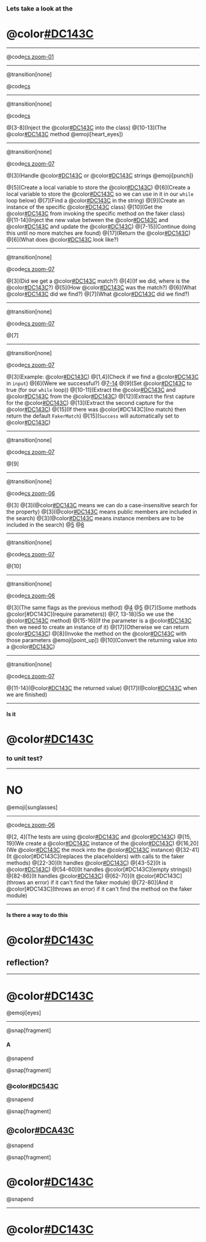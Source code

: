 ### Lets take a look at the
# @color[#DC143C](CODE)

---

@code[cs zoom-01](sections/faker-module/code/FakeFaker.cs)

---
@transition[none]

@code[cs](sections/faker-module/code/IFakeFaker.cs)

---
@transition[none]

@code[cs](sections/faker-module/code/FakeFaker_slim.cs)

@[3-8](Inject the @color[#DC143C](`IFakerContainer`) into the class)
@[10-13](The @color[#DC143C](`F`) method @emoji[heart_eyes])

---
@transition[none]

@code[cs zoom-07](sections/faker-module/code/F_method.cs)

@[3](Handle @color[#DC143C](empty) or @color[#DC143C](null) strings @emoji[punch])

@[5](Create a local variable to store the @color[#DC143C](result))
@[6](Create a local variable to store the @color[#DC143C](match) so we can use in it in our `while` loop below)
@[7](Find a @color[#DC143C](match) in the string)
@[9](Create an instance of the specific @color[#DC143C](faker) class)
@[10](Get the @color[#DC143C](value) from invoking the specific method on the faker class)
@[11-14](Inject the new value between the @color[#DC143C](start) and @color[#DC143C](end) and update the @color[#DC143C](result))
@[7-15](Continue doing this until no more matches are found)
@[17](Return the @color[#DC143C](result))
@[6](What does @color[#DC143C](`FakerMatch`) look like?)

---
@transition[none]

@code[cs zoom-07](sections/faker-module/code/FakerMatch.cs)

@[3](Did we get a @color[#DC143C](successful) match?)
@[4](If we did, where is the @color[#DC143C](start)?)
@[5](How @color[#DC143C](long) was the match?)
@[6](What @color[#DC143C](name) did we find?)
@[7](What @color[#DC143C](method) did we find?)

---
@transition[none]

@code[cs zoom-07](sections/faker-module/code/F_method.cs)

@[7]

---
@transition[none]

@code[cs zoom-07](sections/faker-module/code/ExtractMatchFrom_method.cs)

@[3](Example: @color[#DC143C]({Name.FirstName}))
@[1,4](Check if we find a @color[#DC143C](match) in `input`)
@[6](Were we successful?)
@[7-14](@color[#DC143C](Yes))
@[9](Set @color[#DC143C](Success) to true (for our `while` loop))
@[10-11](Extract the @color[#DC143C](Index) and @color[#DC143C](Length) from the @color[#DC143C](match))
@[12](Extract the first capture for the @color[#DC143C](Name))
@[13](Extract the second capture for the @color[#DC143C](Method))
@[15](If there was @color[#DC143C](no match) then return the default `FakerMatch`)
@[15](`Success` will automatically set to @color[#DC143C](`false`))

---
@transition[none]

@code[cs zoom-07](sections/faker-module/code/F_method.cs)

@[9]

---
@transition[none]

@code[cs zoom-06](sections/faker-module/code/GetFaker_method.cs)

@[3]
@[3](@color[#DC143C](IgnoreCase) means we can do a case-insensitive search for the property)
@[3](@color[#DC143C](Public) means public members are included in the search)
@[3](@color[#DC143C](Instance) means instance members are to be included in the search)
@[5](@emoji[tada])
@[6](@emoji[boom])

---
@transition[none]

@code[cs zoom-07](sections/faker-module/code/F_method.cs)

@[10]

---
@transition[none]

@code[cs zoom-06](sections/faker-module/code/GetValue_method.cs)

@[3](The same flags as the previous method)
@[4](@emoji[tada])
@[5](@emoji[boom])
@[7](Some methods @color[#DC143C](require parameters))
@[7, 13-18](So we use the @color[#DC143C](`DefaultValue`) method)
@[15-16](If the parameter is a @color[#DC143C](ValueType) then we need to create an instance of it)
@[17](Otherwise we can return @color[#DC143C](null))
@[8](Invoke the method on the @color[#DC143C](`_fakerContainer`) with those parameters @emoji[point_up])
@[10](Convert the returning value into a @color[#DC143C](string))

---
@transition[none]

@code[cs zoom-07](sections/faker-module/code/F_method.cs)

@[11-14](@color[#DC143C](Inject) the returned value)
@[17](@color[#DC143C](Return) when we are finished)

---

#### Is it
# @color[#DC143C](DIFFICULT)
### to unit test?

---

# NO
@emoji[sunglasses]

---

@code[cs zoom-06](sections/faker-module/code/FakeFakerTests.cs)

@[2, 4](The tests are using @color[#DC143C](NUnit) and @color[#DC143C](FakeItEasy))
@[15, 19](We create a @color[#DC143C](mock) instance of the @color[#DC143C](`IFakerContainer`))
@[16,20](We @color[#DC143C](inject) the mock into the @color[#DC143C](`FakeFaker`) instance)
@[32-41](It @color[#DC143C](replaces the placeholders) with calls to the faker methods)
@[22-30](It handles @color[#DC143C](duplicates))
@[43-52](It is @color[#DC143C](case-insensitive))
@[54-60](It handles @color[#DC143C](empty strings))
@[82-86](It handles @color[#DC143C](null))
@[62-70](It @color[#DC143C](throws an error) if it can't find the faker module)
@[72-80](And it @color[#DC143C](throws an error) if it can't find the method on the faker module)

---

#### Is there a way to do this
# @color[#DC143C](WITHOUT)
## reflection?

---

# @color[#DC143C](YES)
@emoji[eyes]

---

@snap[fragment]
#### A
@snapend

@snap[fragment]
### @color[#DC543C](REALLY)
@snapend

@snap[fragment]
## @color[#DCA43C](BIG)
@snapend

@snap[fragment]
# @color[#DC143C](SWITCH)
@snapend

---

# @color[#DC143C](END)
